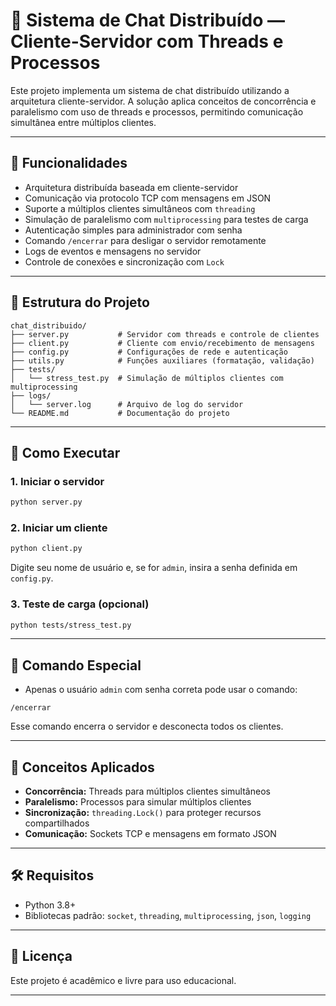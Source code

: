 # 💬 Sistema de Chat Distribuído — Cliente-Servidor com Threads e Processos

Este projeto implementa um sistema de chat distribuído utilizando a arquitetura cliente-servidor. A solução aplica conceitos de concorrência e paralelismo com uso de threads e processos, permitindo comunicação simultânea entre múltiplos clientes.

---

## 📌 Funcionalidades

- Arquitetura distribuída baseada em cliente-servidor
- Comunicação via protocolo TCP com mensagens em JSON
- Suporte a múltiplos clientes simultâneos com `threading`
- Simulação de paralelismo com `multiprocessing` para testes de carga
- Autenticação simples para administrador com senha
- Comando `/encerrar` para desligar o servidor remotamente
- Logs de eventos e mensagens no servidor
- Controle de conexões e sincronização com `Lock`

---

## 🧱 Estrutura do Projeto

```
chat_distribuido/
├── server.py           # Servidor com threads e controle de clientes
├── client.py           # Cliente com envio/recebimento de mensagens
├── config.py           # Configurações de rede e autenticação
├── utils.py            # Funções auxiliares (formatação, validação)
├── tests/
│   └── stress_test.py  # Simulação de múltiplos clientes com multiprocessing
├── logs/
│   └── server.log      # Arquivo de log do servidor
└── README.md           # Documentação do projeto
```

---

## 🚀 Como Executar

### 1. Iniciar o servidor

```bash
python server.py
```

### 2. Iniciar um cliente

```bash
python client.py
```

Digite seu nome de usuário e, se for `admin`, insira a senha definida em `config.py`.

### 3. Teste de carga (opcional)

```bash
python tests/stress_test.py
```

---

## 🔐 Comando Especial

- Apenas o usuário `admin` com senha correta pode usar o comando:

```
/encerrar
```

Esse comando encerra o servidor e desconecta todos os clientes.

---

## 🧠 Conceitos Aplicados

- **Concorrência:** Threads para múltiplos clientes simultâneos
- **Paralelismo:** Processos para simular múltiplos clientes
- **Sincronização:** `threading.Lock()` para proteger recursos compartilhados
- **Comunicação:** Sockets TCP e mensagens em formato JSON

---

## 🛠 Requisitos

- Python 3.8+
- Bibliotecas padrão: `socket`, `threading`, `multiprocessing`, `json`, `logging`

---

## 📄 Licença

Este projeto é acadêmico e livre para uso educacional.

---


